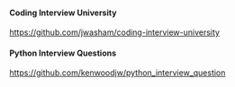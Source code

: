 
#### Coding Interview University
https://github.com/jwasham/coding-interview-university


#### Python Interview Questions
https://github.com/kenwoodjw/python_interview_question
